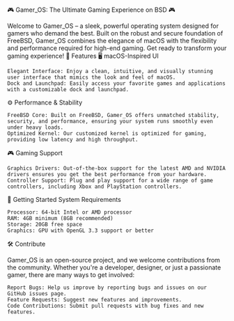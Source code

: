 🎮 Gamer_OS: The Ultimate Gaming Experience on BSD 🎮

Welcome to Gamer_OS – a sleek, powerful operating system designed for gamers who demand the best. Built on the robust and secure foundation of FreeBSD, Gamer_OS combines the elegance of macOS with the flexibility and performance required for high-end gaming. Get ready to transform your gaming experience!
🌟 Features
🖥️ macOS-Inspired UI

    Elegant Interface: Enjoy a clean, intuitive, and visually stunning user interface that mimics the look and feel of macOS.
    Dock and Launchpad: Easily access your favorite games and applications with a customizable dock and launchpad.

⚙️ Performance & Stability

    FreeBSD Core: Built on FreeBSD, Gamer_OS offers unmatched stability, security, and performance, ensuring your system runs smoothly even under heavy loads.
    Optimized Kernel: Our customized kernel is optimized for gaming, providing low latency and high throughput.

🎮 Gaming Support

    Graphics Drivers: Out-of-the-box support for the latest AMD and NVIDIA drivers ensures you get the best performance from your hardware.
    Controller Support: Plug and play support for a wide range of game controllers, including Xbox and PlayStation controllers.


🚀 Getting Started
System Requirements

    Processor: 64-bit Intel or AMD processor
    RAM: 4GB minimum (8GB recommended)
    Storage: 20GB free space
    Graphics: GPU with OpenGL 3.3 support or better


🛠️ Contribute

Gamer_OS is an open-source project, and we welcome contributions from the community. Whether you're a developer, designer, or just a passionate gamer, there are many ways to get involved:

    Report Bugs: Help us improve by reporting bugs and issues on our GitHub issues page.
    Feature Requests: Suggest new features and improvements.
    Code Contributions: Submit pull requests with bug fixes and new features.

